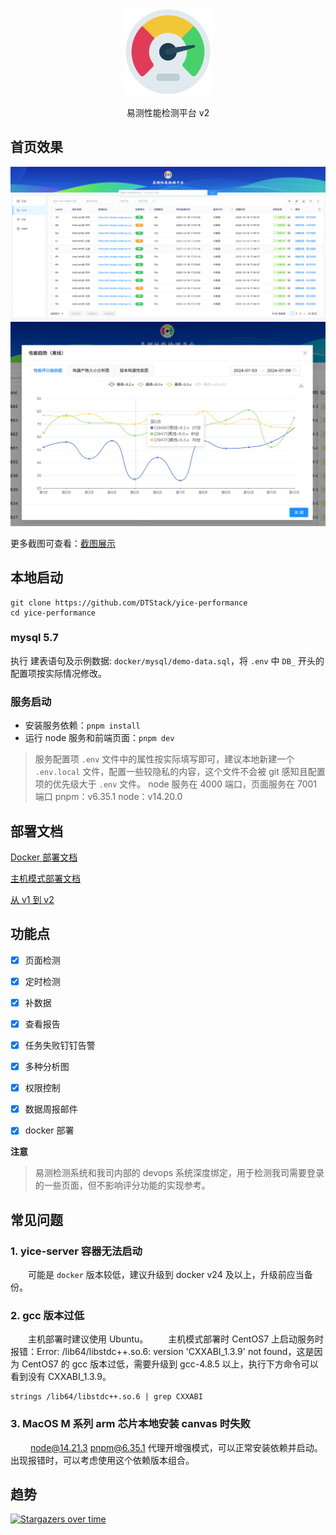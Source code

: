 <p align="center">
  <a href="https://github.com/DTStack/yice-performance" target="blank"><img src="./apps/web/public/logo.png" width="140" alt="易测" /></a>
</p>

<p align="center">易测性能检测平台 v2</p>


## 首页效果

<p align="center">
  <img src="./docs/screenshot/home.png" width="900" alt="易测" />
  <img src="./docs/screenshot/project-chart.png" width="900" alt="性能评分趋势图" />
</p>

更多截图可查看：[截图展示](./docs/screenshot.md)

## 本地启动

``` shell
git clone https://github.com/DTStack/yice-performance
cd yice-performance
```

### mysql 5.7

执行 建表语句及示例数据: `docker/mysql/demo-data.sql`，将 `.env` 中 `DB_` 开头的配置项按实际情况修改。

### 服务启动

- 安装服务依赖：`pnpm install`
- 运行 node 服务和前端页面：`pnpm dev`

> 服务配置项 `.env` 文件中的属性按实际填写即可，建议本地新建一个 `.env.local` 文件，配置一些较隐私的内容，这个文件不会被 git 感知且配置项的优先级大于 `.env` 文件。
> node 服务在 4000 端口，页面服务在 7001 端口
> pnpm：v6.35.1
> node：v14.20.0


## 部署文档

[Docker 部署文档](./docs/docker.md)

[主机模式部署文档](./docs/deploy.md)

[从 v1 到 v2](./docs/v1_to_v2.md)


## 功能点

- [x] 页面检测
- [x] 定时检测
- [x] 补数据
- [x] 查看报告
- [x] 任务失败钉钉告警
- [x] 多种分析图
- [x] 权限控制
- [x] 数据周报邮件
- [x] docker 部署


**注意**
> 易测检测系统和我司内部的 devops 系统深度绑定，用于检测我司需要登录的一些页面，但不影响评分功能的实现参考。


## 常见问题

### 1. yice-server 容器无法启动

&emsp;&emsp;可能是 `docker` 版本较低，建议升级到 docker v24 及以上，升级前应当备份。

### 2. gcc 版本过低

&emsp;&emsp;主机部署时建议使用 Ubuntu。
&emsp;&emsp;主机模式部署时 CentOS7 上启动服务时报错：Error: /lib64/libstdc++.so.6: version 'CXXABI_1.3.9' not found，这是因为 CentOS7 的 gcc 版本过低，需要升级到 gcc-4.8.5 以上，执行下方命令可以看到没有 CXXABI_1.3.9。

``` shell
strings /lib64/libstdc++.so.6 | grep CXXABI
```

### 3. MacOS M 系列 arm 芯片本地安装 canvas 时失败

&emsp;&emsp; node@14.21.3 pnpm@6.35.1 代理开增强模式，可以正常安装依赖并启动。出现报错时，可以考虑使用这个依赖版本组合。


## 趋势

[![Stargazers over time](https://starchart.cc/dtstack/yice-performance.svg)](https://starchart.cc/dtstack/yice-performance)
